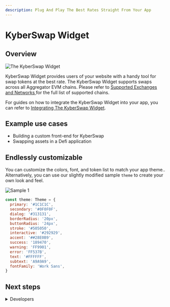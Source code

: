 ```yaml
---
description: Plug And Play The Best Rates Straight From Your App
---
```


# KyberSwap Widget

## Overview

![The KyberSwap Widget](https://docs.kyberswap.com/assets/images/widget\_powered\_by\_kyberswap-c8e301050927f11aac9f414ded1c88b6.gif)

KyberSwap Widget provides users of your website with a handy tool for swap tokens at the best rate. The KyberSwap Widget supports swaps across all Aggregator EVM chains. Please refer to [Supported Exchanges and Networks ](../../getting-started/supported-exchanges-and-networks.md)for the full list of supported chains.

For guides on how to integrate the KyberSwap Widget into your app, you can refer to [Integrating The KyberSwap Widget](developer-guides/draft-integrating-the-kyberswap-widget.md).

## Example use cases

* Building a custom front-end for KyberSwap
* Swapping assets in a Defi application

## Endlessly customizable

You can customize the colors, font, and token list to match your app theme.. Alternatively, you can use our slightly modified sample `theme` to create your own look and feel.

![Sample 1](https://docs.kyberswap.com/assets/images/widget-customize-6327c3a7c7454fd6f2104e6a6a0d058b.png)

```javascript
const theme: Theme = {
  primary: '#1C1C1C',
  secondary: '#0F0F0F',
  dialog: '#313131',
  borderRadius: '20px',
  buttonRadius: '24px',
  stroke: '#505050',
  interactive: '#292929',
  accent: '##28E0B9',
  success: '189470',
  warning: 'FF9901',
  error: 'FF537B',
  text: '#FFFFFF',
  subtext: 'A9A9A9',
  fontFamily: 'Work Sans',
}
```

## Next steps

<details>

<summary>Developers</summary>

* [Explore key Aggregator concepts](../kyberswap-aggregator/concepts/)
* [Get the best rates straight in your app with the KyberSwap widget](developer-guides/draft-integrating-the-kyberswap-widget.md)

</details>
